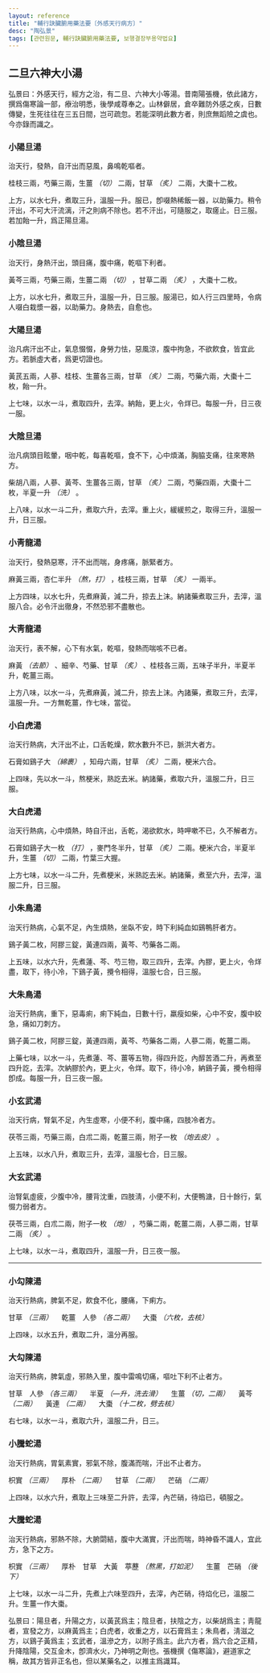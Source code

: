 ```yaml
---
layout: reference
title: "輔行訣臟腑用藥法要〔外感天行病方〕"
desc: "陶弘景"
tags: [관련원문, 輔行訣臟腑用藥法要, 보행결장부용약법요]
---
```


## 二旦六神大小湯

弘景曰：外感天行，經方之治，有二旦、六神大小等湯。昔南陽張機，依此諸方，撰爲傷寒論一部，療治明悉，後學咸尊奉之。山林僻居，倉卒難防外感之疾，日數傳變，生死往往在三五日間，岂可疏忽。若能深明此數方者，則庶無蹈險之虞也。今亦錄而識之。

### 小陽旦湯

治天行，發熱，自汗出而惡風，鼻鳴乾嘔者。

桂枝三兩，芍藥三兩，生薑 _（切）_ 二兩，甘草 _（炙）_ 二兩，大棗十二枚。

上方，以水七升，煮取三升，溫服一升。服已，卽啜熱稀飯一器，以助藥力。稍令汗出，不可大汗流漓，汗之則病不除也。若不汗出，可隨服之，取瘥止。日三服。若加飴一升，爲正陽旦湯。

### 小陰旦湯

治天行，身熱汗出，頭目痛，腹中痛，乾嘔下利者。

黃芩三兩，芍藥三兩，生薑二兩 _（切）_ ，甘草二兩 _（炙）_ ，大棗十二枚。

上方，以水七升，煮取三升，溫服一升，日三服。服湯已，如人行三四里時，令病人啜白栽漿一器，以助藥力。身熱去，自愈也。

### 大陽旦湯

治凡病汗出不止，氣息惙惙，身勞力怯，惡風涼，腹中拘急，不欲飮食，皆宜此方。若脈虛大者，爲更切證也。

黃芪五兩，人蔘、桂枝、生薑各三兩，甘草 _（炙）_ 二兩，芍藥六兩，大棗十二枚，飴一升。

上七味，以水一斗，煮取四升，去滓。納飴，更上火，令烊已。每服一升，日三夜一服。

### 大陰旦湯

治凡病頭目眩暈，咽中乾，每喜乾嘔，食不下，心中煩滿，胸脇支痛，往來寒熱方。

柴胡八兩，人蔘、黃芩、生薑各三兩，甘草 _（炙）_ 二兩，芍藥四兩，大棗十二枚，半夏一升 _（洗）_ 。

上八味，以水一斗二升，煮取六升，去滓。重上火，緩緩煎之，取得三升，溫服一升，日三服。

### 小靑龍湯

治天行，發熱惡寒，汗不出而喘，身疼痛，脈緊者方。

麻黃三兩，杏仁半升 _（熬，打）_ ，桂枝三兩，甘草 _（炙）_ 一兩半。

上方四味，以水七升，先煮麻黃，減二升，掠去上沫。納諸藥煮取三升，去滓，溫服八合。必令汗出徹身，不然恐邪不盡散也。


### 大靑龍湯

治天行，表不解，心下有水氣，乾嘔，發熱而喘咳不已者。

麻黃 _（去節）_ 、細辛、芍藥、甘草 _（炙）_ 、桂枝各三兩，五味子半升，半夏半升，乾薑三兩。

上方八味，以水一斗，先煮麻黃，減二升，掠去上沫。內諸藥，煮取三升，去滓，溫服一升。一方無乾薑，作七味，當從。

### 小白虎湯

治天行熱病，大汗出不止，口舌乾燥，飮水數升不已，脈洪大者方。

石膏如鷄子大 _（綿裹）_ ，知母六兩，甘草 _（炙）_ 二兩，梗米六合。

上四味，先以水一斗，熬梗米，熟訖去米。納諸藥，煮取六升，溫服二升，日三服。

### 大白虎湯

治天行熱病，心中煩熱，時自汗出，舌乾，渴欲飮水，時呷嗽不已，久不解者方。

石膏如鷄子大一枚 _（打）_ ，麥門冬半升，甘草 _（炙）_ 二兩。梗米六合，半夏半升，生薑 _（切）_ 二兩，竹葉三大握。

上方七味，以水一斗二升，先煮梗米，米熟訖去米。納諸藥，煮至六升，去滓，溫服二升，日三服。

### 小朱鳥湯

治天行熱病，心氣不足，內生煩熱，坐臥不安，時下利純血如鷄鴨肝者方。

鷄子黃二枚，阿膠三錠，黃連四兩，黃芩、芍藥各二兩。

上五味，以水六升，先煮蓮、芩、芍三物，取三四升，去滓。內膠，更上火，令烊盡，取下，待小冷，下鷄子黃，攪令相得，溫服七合，日三服。

### 大朱鳥湯

治天行熱病，重下，惡毒痢，痢下純血，日數十行，羸瘦如柴，心中不安，腹中絞急，痛如刀刺方。

鷄子黃二枚，阿膠三錠，黃連四兩，黃芩、芍藥各二兩，人蔘二兩，乾薑二兩。

上藥七味，以水一斗，先煮蓮、芩、薑等五物，得四升訖，內醇苦酒二升，再煮至四升訖，去滓。次納膠於內，更上火，令烊。取下，待小冷，納鷄子黃，攪令相得卽成。每服一升，日三夜一服。

### 小玄武湯

治天行病，腎氣不足，內生虛寒，小便不利，腹中痛，四肢冷者方。

茯苓三兩，芍藥三兩，白朮二兩，乾薑三兩，附子一枚 _（炮去皮）_ 。

上五味，以水八升，煮取三升，去滓，溫服七合，日三服。

### 大玄武湯

治腎氣虛疲，少腹中冷，腰背沈重，四肢淸，小便不利，大便鴨溏，日十餘行，氣惙力弱者方。

茯苓三兩，白朮二兩，附子一枚 _（炮）_ ，芍藥二兩，乾薑二兩，人蔘二兩，甘草二兩 _（炙）_ 。

上七味，以水一斗，煮取四升，溫服一升，日三夜一服。


***

<!-- 딴 곳에서 온 것 -->


###  小勾陳湯

治天行熱病，脾氣不足，飮食不化，腰痛，下痢方。

甘草  _（三兩）_  　乾薑　人參  _（各二兩）_  　大棗  _（六枚，去核）_

上四味，以水五升，煮取二升，溫分再服。

###  大勾陳湯

治天行熱病，脾氣虛，邪熱入里，腹中雷鳴切痛，嘔吐下利不止者方。

甘草　人參  _（各三兩）_  　半夏  _（—升，洗去滑）_  　生薑  _（切，二兩）_  　黃芩  _（二兩）_  　黃連  _（二兩）_  　大棗  _（十二枚，劈去核）_

右七味，以水一斗，煮取六升，溫服二升，日三。

###  小騰蛇湯

治天行熱病，胃氣素實，邪氣不除，腹滿而喘，汗出不止者方。

枳實  _（三兩）_  　厚朴  _（二兩）_  　甘草  _（二兩）_  　芒硝  _（二兩）_

上四味，以水六升，煮取上三味至二升許，去滓，內芒硝，待焰已，頓服之。

###  大騰蛇湯

治天行熱病，邪熱不除，大腑閟結，腹中大滿實，汗出而喘，時神昏不識人，宜此方，急下之方。

枳實  _（三兩）_  　厚朴　甘草　大黃　葶藶  _（熬黑，打如泥）_  　生薑　芒硝  _（後下）_

上七味，以水一斗二升，先煮上六味至四升，去滓，內芒硝，待焰化已，溫服二升。生薑一作大棗。

弘景曰：陽旦者，升陽之方，以黃芪爲主；陰旦者，扶陰之方，以柴胡爲主；靑龍者，宣發之方，以麻黃爲主；白虎者，收重之方，以石膏爲主；朱鳥者，淸滋之方，以鷄子黃爲主；玄武者，溫滲之方，以附子爲主。此六方者，爲六合之正精，升降陰陽，交互金木，卽濟水火，乃神明之劑也。張機撰《傷寒論》，避道家之稱，故其方皆非正名也，但以某藥名之，以推主爲識耳。
